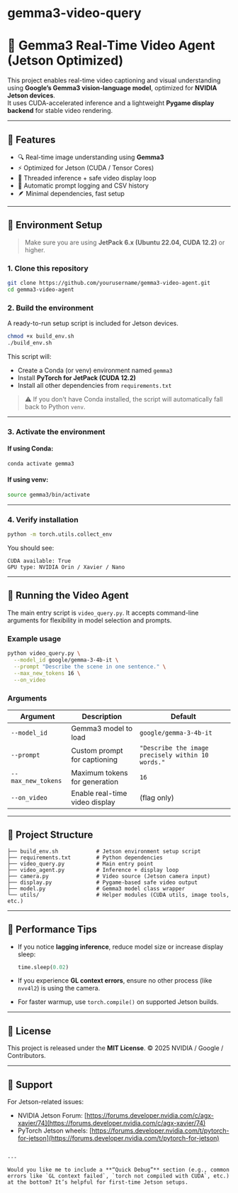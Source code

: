 # gemma3-video-query
# 🎥 Gemma3 Real-Time Video Agent (Jetson Optimized)

This project enables real-time video captioning and visual understanding using **Google’s Gemma3 vision-language model**, optimized for **NVIDIA Jetson devices**.  
It uses CUDA-accelerated inference and a lightweight **Pygame display backend** for stable video rendering.

---

## 🚀 Features

- 🔍 Real-time image understanding using **Gemma3**  
- ⚡ Optimized for Jetson (CUDA / Tensor Cores)  
- 🧠 Threaded inference + safe video display loop  
- 🧾 Automatic prompt logging and CSV history  
- 🪶 Minimal dependencies, fast setup  

---

## 🧩 Environment Setup

> Make sure you are using **JetPack 6.x (Ubuntu 22.04, CUDA 12.2)** or higher.

### 1. Clone this repository
```bash
git clone https://github.com/yourusername/gemma3-video-agent.git
cd gemma3-video-agent
````

### 2. Build the environment

A ready-to-run setup script is included for Jetson devices.

```bash
chmod +x build_env.sh
./build_env.sh
```

This script will:

* Create a Conda (or venv) environment named `gemma3`
* Install **PyTorch for JetPack (CUDA 12.2)**
* Install all other dependencies from `requirements.txt`

> ⚠️ If you don't have Conda installed, the script will automatically fall back to Python `venv`.

---

### 3. Activate the environment

#### If using Conda:

```bash
conda activate gemma3
```

#### If using venv:

```bash
source gemma3/bin/activate
```

---

### 4. Verify installation

```bash
python -m torch.utils.collect_env
```

You should see:

```
CUDA available: True
GPU type: NVIDIA Orin / Xavier / Nano
```

---

## 🧠 Running the Video Agent

The main entry script is `video_query.py`.
It accepts command-line arguments for flexibility in model selection and prompts.

### Example usage

```bash
python video_query.py \
  --model_id google/gemma-3-4b-it \
  --prompt "Describe the scene in one sentence." \
  --max_new_tokens 16 \
  --on_video
```

### Arguments

| Argument           | Description                    | Default                                           |
| ------------------ | ------------------------------ | ------------------------------------------------- |
| `--model_id`       | Gemma3 model to load           | `google/gemma-3-4b-it`                            |
| `--prompt`         | Custom prompt for captioning   | `"Describe the image precisely within 10 words."` |
| `--max_new_tokens` | Maximum tokens for generation  | `16`                                              |
| `--on_video`       | Enable real-time video display | (flag only)                                       |

---

## 🧰 Project Structure

```
├── build_env.sh            # Jetson environment setup script
├── requirements.txt        # Python dependencies
├── video_query.py          # Main entry point
├── video_agent.py          # Inference + display loop
├── camera.py               # Video source (Jetson camera input)
├── display.py              # Pygame-based safe video output
├── model.py                # Gemma3 model class wrapper
└── utils/                  # Helper modules (CUDA utils, image tools, etc.)
```

---

## 🧪 Performance Tips

* If you notice **lagging inference**, reduce model size or increase display sleep:

  ```python
  time.sleep(0.02)
  ```
* If you experience **GL context errors**, ensure no other process (like `nvv4l2`) is using the camera.
* For faster warmup, use `torch.compile()` on supported Jetson builds.

---

## 🧾 License

This project is released under the **MIT License**.
© 2025 NVIDIA / Google / Contributors.

---

## 💬 Support

For Jetson-related issues:

* NVIDIA Jetson Forum: [https://forums.developer.nvidia.com/c/agx-xavier/74](https://forums.developer.nvidia.com/c/agx-xavier/74)
* PyTorch Jetson wheels: [https://forums.developer.nvidia.com/t/pytorch-for-jetson](https://forums.developer.nvidia.com/t/pytorch-for-jetson)

```

---

Would you like me to include a **“Quick Debug”** section (e.g., common errors like `GL context failed`, `torch not compiled with CUDA`, etc.) at the bottom? It’s helpful for first-time Jetson setups.
```

